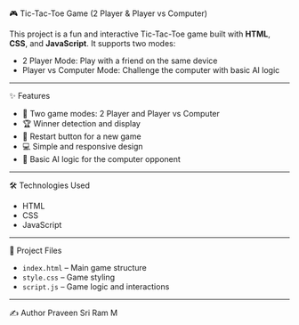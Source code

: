 🎮 Tic-Tac-Toe Game (2 Player & Player vs Computer)

This project is a fun and interactive Tic-Tac-Toe game built with **HTML**, **CSS**, and **JavaScript**. It supports two modes:
- 2 Player Mode: Play with a friend on the same device
- Player vs Computer Mode: Challenge the computer with basic AI logic

---

✨ Features
- 🎯 Two game modes: 2 Player and Player vs Computer
- 🏆 Winner detection and display
- 🔄 Restart button for a new game
- 💻 Simple and responsive design
- 🧠 Basic AI logic for the computer opponent

---

🛠️ Technologies Used
- HTML
- CSS
- JavaScript

---

📁 Project Files
- `index.html` – Main game structure
- `style.css` – Game styling
- `script.js` – Game logic and interactions

---

✍️ Author
Praveen Sri Ram M
